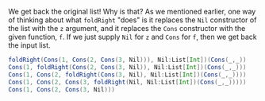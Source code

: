We get back the original list! Why is that? As we mentioned earlier, one way of thinking about what `foldRight` "does"
is it replaces the `Nil` constructor of the list with the `z` argument, and it replaces the `Cons` constructor with
the given function, `f`. If we just supply `Nil` for `z` and `Cons` for `f`, then we get back the input list.

```scala
foldRight(Cons(1, Cons(2, Cons(3, Nil))), Nil:List[Int])(Cons(_,_))
Cons(1, foldRight(Cons(2, Cons(3, Nil)), Nil:List[Int])(Cons(_,_)))
Cons(1, Cons(2, foldRight(Cons(3, Nil), Nil:List[Int])(Cons(_,_))))
Cons(1, Cons(2, Cons(3, foldRight(Nil, Nil:List[Int])(Cons(_,_)))))
Cons(1, Cons(2, Cons(3, Nil)))
```
